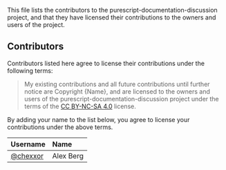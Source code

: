 This file lists the contributors to the purescript-documentation-discussion project, and that they have licensed their contributions to the owners and users of the project.

## Contributors

Contributors listed here agree to license their contributions under the following terms:

> My existing contributions and all future contributions until further notice are Copyright {Name}, and are licensed to the owners and users of the purescript-documentation-discussion project under the terms of the [CC BY-NC-SA 4.0](https://creativecommons.org/licenses/by-nc-sa/4.0/deed) license.

By adding your name to the list below, you agree to license your contributions under the above terms.

| Username | Name |
| :------- | :--- |
| [@chexxor](https://github.com/chexxor) | Alex Berg |
